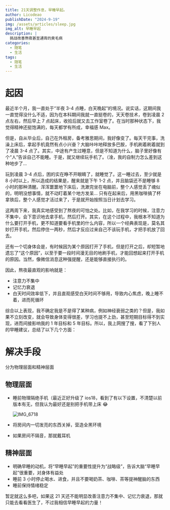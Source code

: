 ```yaml
---
title: 21天调整作息，早睡早起。
author: Licodeao
publishDate: "2024-9-19"
img: /assets/articles/sleep.jpg
img_alt: 早睡早起
description: |
  挑战改善熬夜甚至通宵的臭毛病
categories:
  - 随笔
  - 生活
tags:
  - 随笔
  - 生活
---
```


# 起因

最近半个月，我一直处于“半夜 3-4 点睡，白天晚起”的境况。说实话，这期间我一直觉得没什么不适，因为在本科期间我就一直挺卷的，天天卷技术，卷到凌晨 2 点左右，然后早上 7 点起床，收拾后就又去工作室卷了。在当时那种状态下，我觉得精神还挺饱满的，每天都学有所成，幸福感 Max。

但是，自从毕业后，自己在外租房，备考雅思期间，我好像变了。每天干完事，洗澡上床后，拿起手机竟然有点小兴奋？大脑咔咔地释放多巴胺，手机刷着刷着就到了凌晨 3-4 点了。其实，中途有产生过睡意，但是不知道为什么，脑子里好像有个“人”告诉自己不能睡。于是，就又继续玩手机了。（淦，我的自制力怎么差到这种地步了...

玩到凌晨 3-4 点后，困的实在睁不开眼睛了，就睡觉了。这一睡过去，至少就是 8 小时以上，所以造成的结果是，醒来就是下午 1-2 点，并且脑袋还不是睡够 8 小时的那种清醒。浑浑噩噩地下床后，洗漱完坐在电脑前，整个人感觉丢了魂似的，明明没想事情，就不动盯着某个地方发呆... 只有在起来后，用黑咖啡搞了杯拿铁后，整个人感觉才活过来了，于是就开始按照当日计划去学习。

这两周下来，我真实地感受到了熬夜的可怕之处。比如，在我学习的时候，注意力不集中，会下意识地去拿手机，然后打开。其实，在这个过程中，我根本不知道为什么要打开手机，更不知道要看手机里的什么内容，所以一个经典表现是，莫名其妙打开手机，然后停住一两秒，然后才反应过来自己不该玩手机，才把手机放了回去。

还有一个切身体会是，有时候因为某个原因打开了手机，但是打开之后，却短暂地遗忘了“这个原因”，以至于要一段时间漫无目的地刷手机，才能回想起来打开手机的原因。当然，像微信消息这种强提醒，还是能够直接执行的。

因此，熬夜最直观的影响就是：

- 注意力不集中
- 记忆力衰退
- 白天时间效率低下，并且直观感受白天时间不够用，导致内心焦虑，晚上睡不着，进而死循环

综合以上表现，我不确定我是不是得了某种病，例如神经衰弱之类的？但是，我如果不立刻改变，就会导致身体变得很差，学习也提不上劲，甚至短期目标得不到实现，进而间接影响我的 1 年目标和 5 年目标。所以，我上网搜了搜，看了下别人的早睡建议，总结了以下几个方面：

# 解决手段

分为物理层面和精神层面

## 物理层面

- 睡前物理隔绝手机（最近正好升级了 ios18，看到了有以下设置，不清楚以前版本有无，但我认为最好还是别把手机带上床 😂

  ![IMG_6718](https://typora-licodeao.oss-cn-guangzhou.aliyuncs.com/typoraImg/IMG_6718.jpg)

- 将房间内一切发亮的东西关掉，营造全黑环境

- 如果房间不隔音，那就戴耳机

## 精神层面

- 明确早睡的动机，将“早睡早起”的重要性提升为“战略级”，告诉大脑“早睡早起”很重要，对身体有益处
- 睡前 3 小时停止喝水、进食，并且不要喝奶茶、咖啡、茶等提神醒脑的东西
- 睡前保持情绪稳定

暂定就这么多吧，如果这 21 天还不能明显改善注意力不集中、记忆力衰退，那就只能去看看医生了，不过我相信早睡早起的力量！
